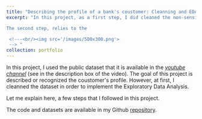 ```yaml
---
title: "Describing the profile of a bank's coustomer: Cleanning and EDA"
excerpt: "In this project, as a first step, I did cleaned the non-sensical values. The dataset contains some non-sense numerical values and outliers. Also, it contained some typos in categorical variables. In order to clean it, I used *pandas*, *matplotlib* and *seaborn* Python's packages. 

The second step, relies to the 

 <!---<br/><img src='/images/500x300.png'>
 --> "
collection: portfolio
---
```


In this project, I used the public dataset that it is available in the [*youtube channel*](https://www.youtube.com/watch?v=bGnD1Ki7j-g) (see in the description box of the video). The goal of this project is described or recognized the coustomer's profile. However, at first, I cleanned the dataset in order to implement the Exploratory Data Analysis. 

Let me explain here, a few steps that I followed in this project. 

The code and datasets are available in my Github [repository](https://github.com/MarioSolisB/Profile_of_a_bank_coustomer).


